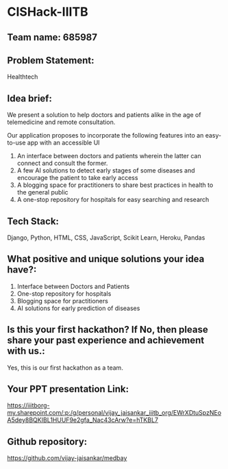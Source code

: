 # CISHack-IIITB

## Team name: 685987

## Problem Statement: 
Healthtech

## Idea brief: 
We present a solution to help doctors and patients alike in the age of telemedicine and remote consultation. 

Our application proposes to incorporate the following features into an easy-to-use app with an accessible UI 
1. An interface between doctors and patients wherein the latter can connect and consult the former.
2. A few AI solutions to detect early stages of some diseases and encourage the patient to take early access 
3. A blogging space for practitioners to share best practices in health to the general public
4. A one-stop repository for hospitals for easy searching and research

## Tech Stack: 
Django, Python, HTML, CSS, JavaScript, Scikit Learn, Heroku, Pandas

## What positive and unique solutions your idea have?:
1. Interface between Doctors and Patients​
2. One-stop repository for hospitals​
3. Blogging space for practitioners​
4. AI solutions for early prediction of diseases​

## Is this your first hackathon? If No, then please share your past experience and achievement with us.:
Yes, this is our first hackathon as a team.

## Your PPT presentation Link:
https://iiitborg-my.sharepoint.com/:p:/g/personal/vijay_jaisankar_iiitb_org/EWrXDtuSpzNEoA5dey8BQKIBL1HUUF9e2gfa_Nac43cArw?e=hTKBL7

## Github repository:
https://github.com/vijay-jaisankar/medbay